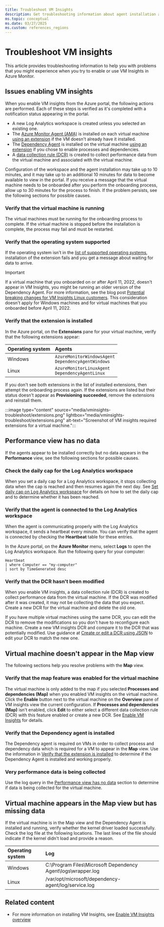 ```yaml
---
title: Troubleshoot VM Insights
description: Get troubleshooting information about agent installation and the use of the VM Insights feature in Azure Monitor.
ms.topic: conceptual
ms.date: 03/27/2025
ms.custom: references_regions
---
```


# Troubleshoot VM insights

This article provides troubleshooting information to help you with problems that you might experience when you try to enable or use VM Insights in Azure Monitor.

## Issues enabling VM insights

When you enable VM insights from the Azure portal, the following actions are performed. Each of these steps is verified as it's completed with a notification status appearing in the portal.

* A new Log Analytics workspace is created unless you selected an existing one.
* The [Azure Monitor Agent (AMA)](../agents/azure-monitor-agent-overview.md) is installed on each virtual machine [using an extension](../agents/azure-monitor-agent-manage.md#install-the-agent-extension) if the VM doesn't already have it installed.
* The [Dependency Agent](./vminsights-dependency-agent.md) is installed on the virtual machine [using an extension](/azure/virtual-machines/extensions/agent-dependency-windows) if you chose to enable processes and dependencies.
* A [data collection rule (DCR)](../agents/data-collection-rule-overview.md) is created to collect performance data from the virtual machine and associated with the virtual machine.

Configuration of the workspace and the agent installation may take up to 10 minutes, and it may take up to an additional 10 minutes for data to become available to view in the portal. If you receive a message that the virtual machine needs to be onboarded after you perform the onboarding process, allow up to 30 minutes for the process to finish. If the problem persists, see the following sections for possible causes.

### Verify that the virtual machine is running
The virtual machines must be running for the onboarding process to complete. If the virtual machine is stopped before the installation is complete, the process may fail and must be restarted.

### Verify that the operating system supported
If the operating system isn't in the [list of supported operating systems](vminsights-enable-overview.md#supported-operating-systems), installation of the extension fails and you get a message about waiting for data to arrive.

> [!IMPORTANT]
> If a virtual machine that you onboarded on or after April 11, 2022, doesn't appear in VM Insights, you might be running an older version of the Dependency Agent. For more information, see the blog post [Potential breaking changes for VM Insights Linux customers](https://techcommunity.microsoft.com/t5/azure-monitor-status/potential-breaking-changes-for-vm-insights-linux-customers/ba-p/3271989). This consideration doesn't apply for Windows machines and for virtual machines that you onboarded before April 11, 2022.

### Verify that the extension is installed
In the Azure portal, on the **Extensions** pane for your virtual machine, verify that the following extensions appear:

| Operating system | Agents |
|:---|:---|
| Windows | `AzureMonitorWindowsAgent`<br>`DependencyAgentWindows` |
| Linux | `AzureMonitorLinuxAgent`<br>`DependencyAgentLinux` |

If you don't see both extensions in the list of installed extensions, then attempt the onboarding process again. If the extensions are listed but their status doesn't appear as **Provisioning succeeded**, remove the extensions and reinstall them.

:::image type="content" source="media/vminsights-troubleshoot/extensions.png" lightbox="media/vminsights-troubleshoot/extensions.png" alt-text="Screenshot of VM insights required extensions for a virtual machine.":::

## Performance view has no data

If the agents appear to be installed correctly but no data appears in the **Performance** view, see the following sections for possible causes.

### Check the daily cap for the Log Analytics workspace
When you set a daily cap for a Log Analytics workspace, it stops collecting data when the cap is reached and then resumes again the next day. See [Set daily cap on Log Analytics workspace](../logs/daily-cap.md) for details on how to set the daily cap and to determine whether it has been reached.

### Verify that the agent is connected to the Log Analytics workspace
When the agent is communicating properly with the Log Analytics workspace, it sends a heartbeat every minute. You can verify that the agent is connected by checking the **Heartbeat** table for these entries.

In the Azure portal, on the **Azure Monitor** menu, select **Logs** to open the Log Analytics workspace. Run the following query for your computer:

```kusto
Heartbeat
| where Computer == "my-computer"
| sort by TimeGenerated desc 
```

### Verify that the DCR hasn't been modified
When you enable VM insights, a data collection rule (DCR) is created to collect performance data from the virtual machine. If the DCR was modified after it was created, it may not be collecting the data that you expect. Create a new DCR for the virtual machine and delete the old one.

If you have multiple virtual machines using the same DCR, you can edit the DCR to remove the modifications so you don't have to reconfigure each machine. Create a new VM insights DCR and compare it to the DCR that was potentially modified. Use guidance at [Create or edit a DCR using JSON](../essentials/data-collection-rule-create-edit.md#create-or-edit-a-dcr-using-json) to edit your DCR to match the new one.

## Virtual machine doesn't appear in the Map view

The following sections help you resolve problems with the **Map** view.

### Verify that the map feature was enabled for the virtual machine
The virtual machine is only added to the map if you selected **Processes and dependencies (Map)** when you enabled VM insights on the virtual machine. Click the **Enable** button next to the virtual machine on the **Overview** pane of VM insights view the current configuration. If **Processes and dependencies (Map)** isn't enabled, click **Edit** to either select a different data collection rule (DCR) with this feature enabled or create a new DCR. See [Enable VM Insights](./vminsights-enable.md) for details.


### Verify that the Dependency agent is installed
The Dependency agent is required on VMs in order to collect process and dependency data which is required for a VM to appear in the **Map** view. Use the information in [Verify that the extension is installed](#verify-that-the-extension-is-installed) to determine if the Dependency Agent is installed and working properly.

### Very performance data is being collected

Use the log query in the [Performance view has no data](#performance-view-has-no-data) section to determine if data is being collected for the virtual machine.

## Virtual machine appears in the Map view but has missing data

If the virtual machine is in the Map view and the Dependency Agent is installed and running, verify whether the kernel driver loaded successfully. Check the log file at the following locations. The last lines of the file should indicate if the kernel didn't load and provide a reason.

| Operating system | Log                                                          |
|:-----------------|:-------------------------------------------------------------|
| Windows          | C:\Program Files\Microsoft Dependency Agent\logs\wrapper.log |
| Linux            | /var/opt/microsoft/dependency-agent/log/service.log          |



## Related content

* For more information on installing VM Insights, see [Enable VM Insights overview](vminsights-enable-overview.md)
